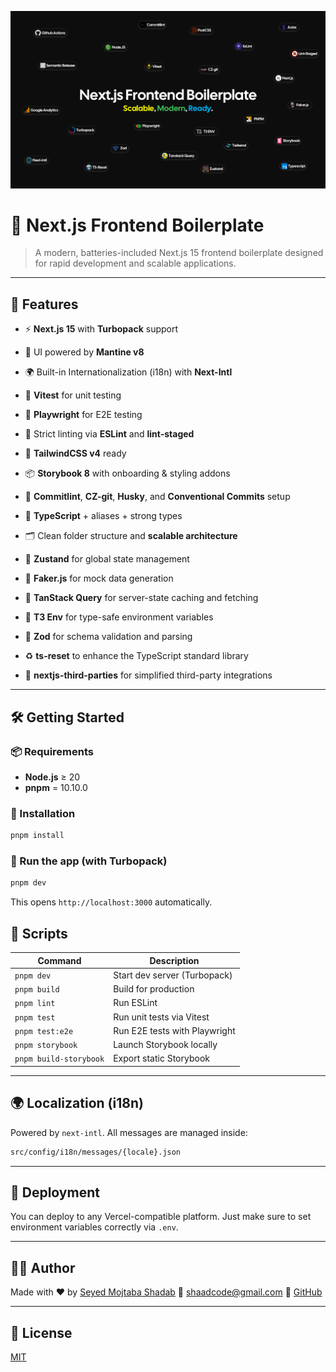 <p align="center">
  <img src="./assets/Nextjs-Front-End-Boilerplate.png" alt="Project Cover" />
</p>

# 🚀 Next.js Frontend Boilerplate

> A modern, batteries-included Next.js 15 frontend boilerplate designed for rapid development and scalable applications.

---

## 🎯 Features

- ⚡ **Next.js 15** with **Turbopack** support

- 🎨 UI powered by **Mantine v8**

- 🌍 Built-in Internationalization (i18n) with **Next-Intl**

- 🧪 **Vitest** for unit testing

- 🧭 **Playwright** for E2E testing

- 🧼 Strict linting via **ESLint** and **lint-staged**

- 🎨 **TailwindCSS v4** ready

- 📦 **Storybook 8** with onboarding & styling addons

- 📖 **Commitlint**, **CZ-git**, **Husky**, and **Conventional Commits** setup

- 📐 **TypeScript** + aliases + strong types

- 🗂️ Clean folder structure and **scalable architecture**

- 🧠 **Zustand** for global state management

- 🎲 **Faker.js** for mock data generation

- 🔁 **TanStack Query** for server-state caching and fetching

- 🔐 **T3 Env** for type-safe environment variables

- 🧾 **Zod** for schema validation and parsing

- ♻️ **ts-reset** to enhance the TypeScript standard library

- 🧩 **nextjs-third-parties** for simplified third-party integrations

---

## 🛠️ Getting Started

### 📦 Requirements

- **Node.js** ≥ 20
- **pnpm** = 10.10.0

### 🔧 Installation

```bash
pnpm install
```

### 🏁 Run the app (with Turbopack)

```bash
pnpm dev
```

This opens `http://localhost:3000` automatically.

## 🧪 Scripts

| Command                | Description                   |
| ---------------------- | ----------------------------- |
| `pnpm dev`             | Start dev server (Turbopack)  |
| `pnpm build`           | Build for production          |
| `pnpm lint`            | Run ESLint                    |
| `pnpm test`            | Run unit tests via Vitest     |
| `pnpm test:e2e`        | Run E2E tests with Playwright |
| `pnpm storybook`       | Launch Storybook locally      |
| `pnpm build-storybook` | Export static Storybook       |

---

## 🌍 Localization (i18n)

Powered by `next-intl`. All messages are managed inside:

```bash
src/config/i18n/messages/{locale}.json
```

---

## 🚀 Deployment

You can deploy to any Vercel-compatible platform. Just make sure to set environment variables correctly via `.env`.

---

## 🧑‍💻 Author

Made with ❤️ by [Seyed Mojtaba Shadab](https://www.shaadcode.ir)
📧 shaadcode@gmail.com
🔗 [GitHub](https://github.com/shaadcode)

---

## 📄 License

[MIT](./LICENSE)

